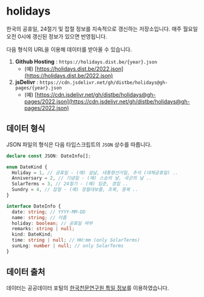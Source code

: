 # holidays

한국의 공휴일, 24절기 및 잡절 정보를 지속적으로 갱신하는 저장소입니다. 매주 월요일 오전 0시에 갱신된 정보가 있으면 반영됩니다.

다음 형식의 URL을 이용해 데이터를 받아올 수 있습니다.

1. **Github Hosting** : `https://holidays.dist.be/{year}.json`
   - (예)
     [https://holidays.dist.be/2022.json](https://holidays.dist.be/2022.json)
1. **jsDelivr** :
   `https://cdn.jsdelivr.net/gh/distbe/holidays@gh-pages/{year}.json`
   - (예)
     [https://cdn.jsdelivr.net/gh/distbe/holidays@gh-pages/2022.json](https://cdn.jsdelivr.net/gh/distbe/holidays@gh-pages/2022.json)

## 데이터 형식

JSON 파일의 형식은 다음 타입스크립트의 `JSON` 상수를 따릅니다.

```ts
declare const JSON: DateInfo[];

enum DateKind {
  Holiday = 1, // 공휴일 - (예) 설날, 대통령선거일, 추석 (대체공휴일) ..
  Anniversary = 2, // 기념일 - (예) 스승의 날, 국군의 날 ..
  SolarTerms = 3, // 24절기 - (예) 입춘, 경칩 ..
  Sundry = 4, // 잡절 - (예) 정월대보름, 초복, 중복 ..
}

interface DateInfo {
  date: string; // YYYY-MM-DD
  name: string; // 이름
  holiday: boolean; // 공휴일 여부
  remarks: string | null;
  kind: DateKind;
  time: string | null; // HH:mm (only SolarTerms)
  sunLng: number | null; // only SolarTerms
}
```

## 데이터 출처

데이터는 공공데이터 포털의
[한국천문연구원 특일 정보](https://www.data.go.kr/tcs/dss/selectApiDataDetailView.do?publicDataPk=15012690)를
이용하였습니다.
